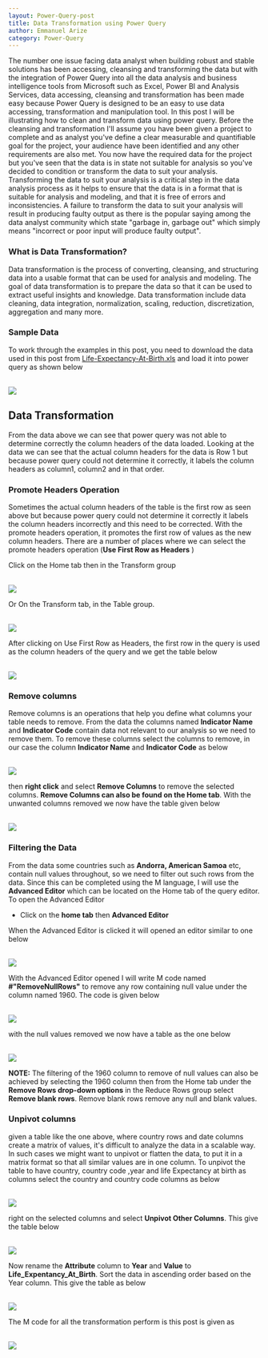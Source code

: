 ```yaml
---
layout: Power-Query-post
title: Data Transformation using Power Query
author: Emmanuel Arize
category: Power-Query
---
```


The number one issue facing data analyst when building robust and stable solutions has been accessing,
cleansing and transforming the data but with the integration of Power Query into all the data analysis and business intelligence tools from Microsoft such as Excel, Power BI and Analysis Services, data accessing, cleansing and transformation has been made easy because Power Query is designed to be an easy to use data accessing, transformation and manipulation tool. In this post I will be illustrating how to clean and transform data using power query. Before the cleansing and transformation I'll assume you have been given a project to complete and as analyst you've define a clear measurable and quantifiable goal for the project, your audience have been identified and any other requirements are also met. You now have the required data for the project but you've seen that the data is in state not suitable for analysis so you've decided to condition or transform the data to suit your analysis. Transforming the data to suit your analysis is a critical step in the data analysis process as it helps to ensure that the data is in a format that is suitable for analysis and modeling, and that it is free of errors and inconsistencies. A failure to transform the data to suit your analysis will result in producing faulty output as there is the popular saying among the data analyst community which state "garbage in, garbage out" which simply means "incorrect or poor input will produce faulty output".

### What is Data Transformation?

Data transformation is the process of converting, cleansing, and structuring data into a usable format that can be used for analysis and modeling. The goal of data transformation is to prepare the data so that it can be used to extract useful insights and knowledge. Data transformation include data cleaning, data integration, normalization, scaling, reduction, discretization, aggregation and many more.

### Sample Data

To work through the examples in this post, you need to download the data used in  this post from <a href="https://github.com/emmanuel-arize/Power-Query/blob/main/data/Life-Expectancy-At-Birth.xls" target="_blank">Life-Expectancy-At-Birth.xls</a> and load it into power query as shown below

<br>
<img class="w3-card" src="{{'/assets/images/power_query/trans_1.jpg' |relative_url}}">
<br>

## Data Transformation

From the data above we can see that power query was not able to determine correctly the column headers of the data loaded. Looking at the data we can see that the actual column headers for the data is Row 1 but because power query could not determine it correctly, it labels the column headers as column1, column2 and in that order.

### Promote Headers Operation

Sometimes the actual column headers of the table is the first row as seen above but because power query could not determine it correctly it labels the column headers incorrectly and this need to be corrected. With the promote headers operation, it promotes the first row of values as the new column headers. There are a number of places where we can select the promote headers operation (**Use First Row as Headers** )

Click on the Home tab then in the Transform group

<br>
<img class="w3-card" src="{{'/assets/images/power_query/append_5.jpg' |relative_url}}">
<br>

Or On the Transform tab, in the Table group.

<br>
<img class="w3-card" src="{{'/assets/images/power_query/append_6.jpg' |relative_url}}">
<br>

After clicking on Use First Row as Headers, the first row in the query is used as the column headers of the query and we get the table below

<br>
<img class="w3-card" src="{{'/assets/images/power_query/trans_2.jpg' |relative_url}}">
<br>

### Remove columns

Remove columns is an operations that help you define what columns your table needs to remove. From the data the columns named **Indicator Name** and **Indicator Code** contain data not relevant to our analysis so we need to remove them.
To remove these columns select the columns to remove, in our case the column **Indicator Name** and **Indicator Code**
as below

<br>
<img class="w3-card" src="{{'/assets/images/power_query/trans_3.jpg' |relative_url}}">
<br>

then **right click** and select **Remove Columns** to remove the selected columns. **Remove Columns can also be found on the Home tab**. With the unwanted columns removed we now have the table given below

<br>
<img class="w3-card" src="{{'/assets/images/power_query/trans_4.jpg' |relative_url}}">
<br>

### Filtering the Data

From the data some countries such as **Andorra, American Samoa** etc, contain null values throughout, so we need to filter out such rows from the data. Since this can be completed using the M language, I will use the **Advanced Editor** which can be located on the Home tab of the query editor. To open the Advanced Editor

- Click on the **home tab** then **Advanced Editor**

When the Advanced Editor is clicked it will opened an editor similar to one below

<br>
<img class="w3-card" src="{{'/assets/images/power_query/trans_5.jpg' |relative_url}}">
<br>

With the Advanced Editor opened I will write M code named **#"RemoveNullRows"** to remove any row containing null value under the column named 1960. The code is given below

<br>
<img class="w3-card" src="{{'/assets/images/power_query/trans_6.jpg' |relative_url}}">
<br>

with the null values removed we now have a table as the one below

<br>
<img class="w3-card" src="{{'/assets/images/power_query/trans_7.jpg' |relative_url}}">
<br>

**NOTE:** The filtering of the 1960 column to remove of null values can also be achieved by selecting the 1960 column then from the Home tab under the **Remove Rows drop-down options** in the Reduce Rows group select **Remove blank rows**.
Remove blank rows remove any null and blank values.


### Unpivot columns

given a table like the one above, where country rows and date columns create a matrix of values, it's difficult to analyze the data in a scalable way. In such cases we might want to unpivot or flatten the data, to put it in a matrix format so that all similar values are in one column. To unpivot the table to have country, country code ,year and life Expectancy at birth as columns select the country and country code columns as below

<br>
<img class="w3-card" src="{{'/assets/images/power_query/trans_8.jpg' |relative_url}}">
<br>

right on the selected columns and select **Unpivot Other Columns**. This give the table below

<br>
<img class="w3-card" src="{{'/assets/images/power_query/trans_9.jpg' |relative_url}}">
<br>

Now rename the **Attribute** column to **Year** and **Value** to **Life_Expentancy_At_Birth**. Sort the data in ascending order based on the Year column. This give the table as below

<br>
<img class="w3-card" src="{{'/assets/images/power_query/trans_10.jpg' |relative_url}}">
<br>

The M code for all the transformation perform is this post is given as

<br>
<img class="w3-card" src="{{'/assets/images/power_query/trans_11.jpg' |relative_url}}">
<br>
